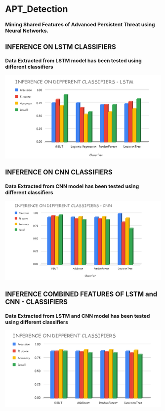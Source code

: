 # APT_Detection

### Mining Shared Features of Advanced Persistent Threat using Neural Networks.



## INFERENCE ON LSTM CLASSIFIERS

### Data Extracted from LSTM model has been tested using different classifiers

<img src="/Image/Inference_LSTM.png" alt="LSTM Classifier Image" >


##  INFERENCE ON CNN CLASSIFIERS

### Data Extracted from CNN model has been tested using different classifiers

<img src="/Image/Inference_CNN.png" alt="CNN Classifier Image" >


## INFERENCE COMBINED FEATURES OF LSTM and CNN - CLASSIFIERS

### Data Extracted from LSTM and CNN model has been tested using different classifiers

<img src="/Image/Inference_Combined.png" alt="COMBINED FEATURES OF CNN AND LSTM CLASSIFIER IMAGE" >
